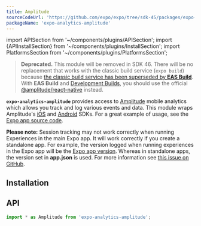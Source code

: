 ```yaml
---
title: Amplitude
sourceCodeUrl: 'https://github.com/expo/expo/tree/sdk-45/packages/expo-analytics-amplitude'
packageName: 'expo-analytics-amplitude'
---
```


import APISection from '~/components/plugins/APISection';
import {APIInstallSection} from '~/components/plugins/InstallSection';
import PlatformsSection from '~/components/plugins/PlatformsSection';

> **Deprecated.** This module will be removed in SDK 46. There will be no replacement that works with the classic build service (`expo build`) because [the classic build service has been superseded by **EAS Build**](https://blog.expo.dev/turtle-goes-out-to-sea-d334db2a6b60). With **EAS Build** and [Development Builds](/development/introduction.md), you should use the official [@amplitude/react-native](https://github.com/amplitude/Amplitude-ReactNative) instead.

**`expo-analytics-amplitude`** provides access to [Amplitude](https://amplitude.com/) mobile analytics which allows you track and log various events and data. This module wraps Amplitude's [iOS](https://github.com/amplitude/Amplitude-iOS) and [Android](https://github.com/amplitude/Amplitude-Android) SDKs. For a great example of usage, see the [Expo app source code](https://github.com/expo/expo/tree/main/home/api/Analytics.ts).

**Please note:** Session tracking may not work correctly when running Experiences in the main Expo app. It will work correctly if you create a standalone app. For example, the version logged when running experiences in the Expo app will be the [Expo app version](constants.md#constantsexpoversion). Whereas in standalone apps, the version set in **app.json** is used. For more information see [this issue on GitHub](https://github.com/expo/expo/issues/4720).

<PlatformsSection android emulator ios simulator />

## Installation

<APIInstallSection />

## API

```js
import * as Amplitude from 'expo-analytics-amplitude';
```

<APISection packageName="expo-analytics-amplitude" apiName="Amplitude" />
